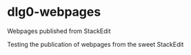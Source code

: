 # dlg0-webpages
Webpages published from StackEdit

Testing the publication of webpages from the sweet StackEdit
